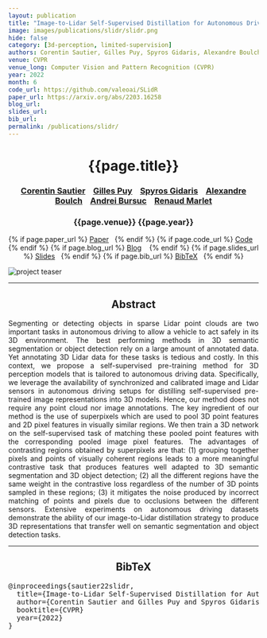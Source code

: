 ```yaml
---
layout: publication
title: "Image-to-Lidar Self-Supervised Distillation for Autonomous Driving Data"
image: images/publications/slidr/slidr.png
hide: false
category: [3d-perception, limited-supervision]
authors: Corentin Sautier, Gilles Puy, Spyros Gidaris, Alexandre Boulch, Andrei Bursuc, and Renaud Marlet
venue: CVPR
venue_long: Computer Vision and Pattern Recognition (CVPR)
year: 2022
month: 6
code_url: https://github.com/valeoai/SLidR
paper_url: https://arxiv.org/abs/2203.16258
blog_url:
slides_url:
bib_url:
permalink: /publications/slidr/
---
```


<h1 align="center"> {{page.title}} </h1>
<!-- Simple call of authors -->
<!-- <h3 align="center"> {{page.authors}} </h3> -->
<!-- Alternatively you can add links to author pages -->
<h3 align="center"> <a href="">Corentin Sautier</a> &nbsp;&nbsp; <a href="https://sites.google.com/site/puygilles/home">Gilles Puy</a> &nbsp;&nbsp; <a href="https://scholar.google.fr/citations?user=7atfg7EAAAAJ&hl=en">Spyros Gidaris</a> &nbsp;&nbsp; <a href="https://www.boulch.eu/">Alexandre Boulch</a> &nbsp;&nbsp; <a href="https://abursuc.github.io/">Andrei Bursuc</a> &nbsp;&nbsp; <a href="http://imagine.enpc.fr/~marletr/">Renaud Marlet</a></h3>


<h3 align="center"> {{page.venue}} {{page.year}} </h3>

<div align="center">
  <p>
    {% if page.paper_url %}
    <a href="{{ page.paper_url }}"><i class="far fa-file-pdf"></i> Paper</a>&nbsp;&nbsp;
    {% endif %}
    {% if page.code_url %}
    <a href="{{ page.code_url }}"><i class="fab fa-github"></i> Code</a> &nbsp;&nbsp;
    {% endif %}
    {% if page.blog_url %}
    <a href="{{ page.blog_url }}"><i class="fab fa-blogger"></i> Blog</a> &nbsp;&nbsp;
    {% endif %}
    {% if page.slides_url %}
    <a href="{{ page.slides_url }}"><i class="far fa-file-pdf"></i> Slides</a>&nbsp;&nbsp;
    {% endif %}
    {% if page.bib_url %}
    <a href="{{ page.bib_url}}"><i class="far fa-file-alt"></i> BibTeX</a>&nbsp;&nbsp;
    {% endif %}
  </p>
</div>

<div class="publication-teaser">
    <img src="../../{{ page.image }}" alt="project teaser"/>
</div>


<hr>

<h2  align="center"> Abstract</h2>

<p align="justify">Segmenting or detecting objects in sparse Lidar point clouds are two important tasks in autonomous driving to allow a vehicle to act safely in its 3D environment. The best performing methods in 3D semantic segmentation or object detection rely on a large amount of annotated data. Yet annotating 3D Lidar data for these tasks is tedious and costly. In this context, we propose a self-supervised pre-training method for 3D perception models that is tailored to autonomous driving data. Specifically, we leverage the availability of synchronized and calibrated image and Lidar sensors in autonomous driving setups for distilling self-supervised pre-trained image representations into 3D models. Hence, our method does not require any point cloud nor image annotations. The key ingredient of our method is the use of superpixels which are used to pool 3D point features and 2D pixel features in visually similar regions. We then train a 3D network on the self-supervised task of matching these pooled point features with the corresponding pooled image pixel features. The advantages of contrasting regions obtained by superpixels are that: (1) grouping together pixels and points of visually coherent regions leads to a more meaningful contrastive task that produces features well adapted to 3D semantic segmentation and 3D object detection; (2) all the different regions have the same weight in the contrastive loss regardless of the number of 3D points sampled in these regions; (3) it mitigates the noise produced by incorrect matching of points and pixels due to occlusions between the different sensors. Extensive experiments on autonomous driving datasets demonstrate the ability of our image-to-Lidar distillation strategy to produce 3D representations that transfer well on semantic segmentation and object detection tasks.</p>


<hr>


<h2  align="center">BibTeX</h2>
<left>
  <pre class="bibtex-box">
@inproceedings{sautier22slidr,
  title={Image-to-Lidar Self-Supervised Distillation for Autonomous Driving Data},
  author={Corentin Sautier and Gilles Puy and Spyros Gidaris and Alexandre Boulch and Andrei Bursuc and Renaud Marlet},
  booktitle={CVPR}
  year={2022}
}</pre>
</left>

<br>
